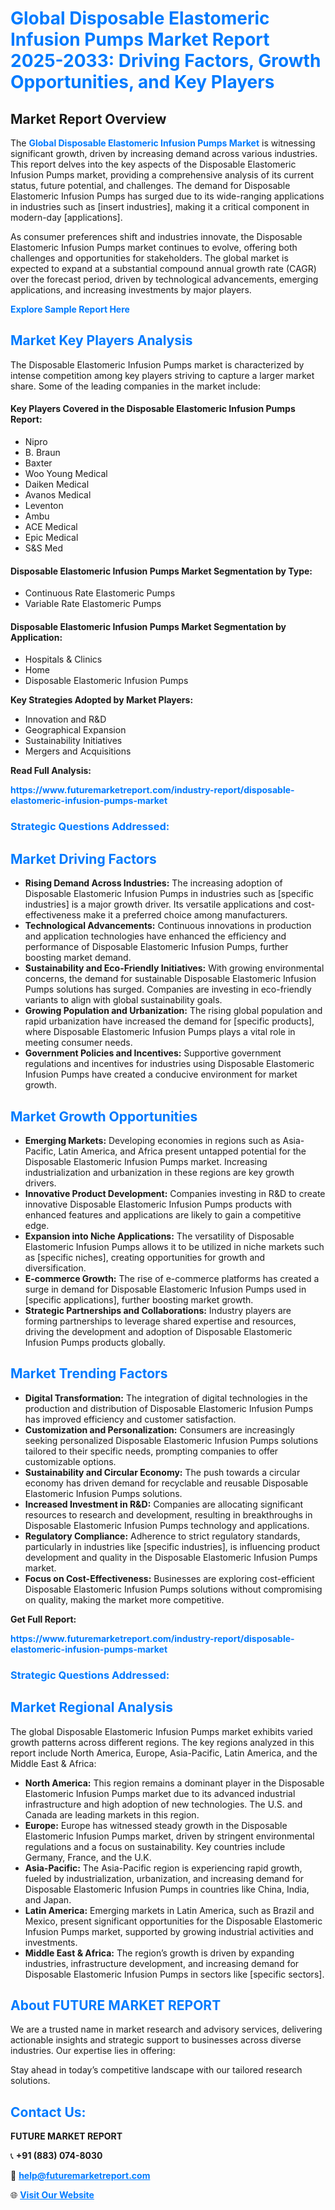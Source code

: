 <h1 style="color: #007BFF;">Global Disposable Elastomeric Infusion Pumps Market Report 2025-2033: Driving Factors, Growth Opportunities, and Key Players</h1>

<section id="overview">
<h2>Market Report Overview</h2>
<p>The <a href="https://www.futuremarketreport.com/industry-report/disposable-elastomeric-infusion-pumps-market" style="color: #007BFF; text-decoration: none;"><strong>Global Disposable Elastomeric Infusion Pumps Market</strong></a> is witnessing significant growth, driven by increasing demand across various industries. This report delves into the key aspects of the Disposable Elastomeric Infusion Pumps market, providing a comprehensive analysis of its current status, future potential, and challenges. The demand for Disposable Elastomeric Infusion Pumps has surged due to its wide-ranging applications in industries such as [insert industries], making it a critical component in modern-day [applications].</p>
<p>As consumer preferences shift and industries innovate, the Disposable Elastomeric Infusion Pumps market continues to evolve, offering both challenges and opportunities for stakeholders. The global market is expected to expand at a substantial compound annual growth rate (CAGR) over the forecast period, driven by technological advancements, emerging applications, and increasing investments by major players.</p>
</section>

<section id="overview">
<p><a href="https://www.futuremarketreport.com/request-sample/reportId=127496" style="color: #007BFF; text-decoration: none;"><strong>Explore Sample Report Here</strong></a></p>
</section>

<section id="key-players">
<h2 style="color: #007BFF;">Market Key Players Analysis</h2>
<p>The Disposable Elastomeric Infusion Pumps market is characterized by intense competition among key players striving to capture a larger market share. Some of the leading companies in the market include:</p>
<h4>Key Players Covered in the Disposable Elastomeric Infusion Pumps Report:</h4>
<ul><li>Nipro</li><li>B. Braun</li><li>Baxter</li><li>Woo Young Medical</li><li>Daiken Medical</li><li>Avanos Medical</li><li>Leventon</li><li>Ambu</li><li>ACE Medical</li><li>Epic Medical</li><li>S&amp;S Med</li></ul>
<h4>Disposable Elastomeric Infusion Pumps Market Segmentation by Type:</h4>
<ul><li>Continuous Rate Elastomeric Pumps</li><li>Variable Rate Elastomeric Pumps</li></ul>

<h4>Disposable Elastomeric Infusion Pumps Market Segmentation by Application:</h4>
<ul><li>Hospitals &amp; Clinics</li><li>Home</li><li>Disposable Elastomeric Infusion Pumps</li></ul>
<p><strong>Key Strategies Adopted by Market Players:</strong></p>
<ul>
<li>Innovation and R&D</li>
<li>Geographical Expansion</li>
<li>Sustainability Initiatives</li>
<li>Mergers and Acquisitions</li>
</ul>
</section>

<section>
<p><strong>Read Full Analysis: </strong></p><a href="https://www.futuremarketreport.com/industry-report/disposable-elastomeric-infusion-pumps-market" style="color: #007BFF; text-decoration: none;"><strong>https://www.futuremarketreport.com/industry-report/disposable-elastomeric-infusion-pumps-market</strong></a>
<h3 style="color: #007BFF;">Strategic Questions Addressed:</h3>
</section>

<section id="driving-factors">
<h2 style="color: #007BFF;">Market Driving Factors</h2>
<ul>
<li><strong>Rising Demand Across Industries:</strong> The increasing adoption of Disposable Elastomeric Infusion Pumps in industries such as [specific industries] is a major growth driver. Its versatile applications and cost-effectiveness make it a preferred choice among manufacturers.</li>
<li><strong>Technological Advancements:</strong> Continuous innovations in production and application technologies have enhanced the efficiency and performance of Disposable Elastomeric Infusion Pumps, further boosting market demand.</li>
<li><strong>Sustainability and Eco-Friendly Initiatives:</strong> With growing environmental concerns, the demand for sustainable Disposable Elastomeric Infusion Pumps solutions has surged. Companies are investing in eco-friendly variants to align with global sustainability goals.</li>
<li><strong>Growing Population and Urbanization:</strong> The rising global population and rapid urbanization have increased the demand for [specific products], where Disposable Elastomeric Infusion Pumps plays a vital role in meeting consumer needs.</li>
<li><strong>Government Policies and Incentives:</strong> Supportive government regulations and incentives for industries using Disposable Elastomeric Infusion Pumps have created a conducive environment for market growth.</li>
</ul>
</section>

<section id="growth-opportunities">
<h2 style="color: #007BFF;">Market Growth Opportunities</h2>
<ul>
<li><strong>Emerging Markets:</strong> Developing economies in regions such as Asia-Pacific, Latin America, and Africa present untapped potential for the Disposable Elastomeric Infusion Pumps market. Increasing industrialization and urbanization in these regions are key growth drivers.</li>
<li><strong>Innovative Product Development:</strong> Companies investing in R&D to create innovative Disposable Elastomeric Infusion Pumps products with enhanced features and applications are likely to gain a competitive edge.</li>
<li><strong>Expansion into Niche Applications:</strong> The versatility of Disposable Elastomeric Infusion Pumps allows it to be utilized in niche markets such as [specific niches], creating opportunities for growth and diversification.</li>
<li><strong>E-commerce Growth:</strong> The rise of e-commerce platforms has created a surge in demand for Disposable Elastomeric Infusion Pumps used in [specific applications], further boosting market growth.</li>
<li><strong>Strategic Partnerships and Collaborations:</strong> Industry players are forming partnerships to leverage shared expertise and resources, driving the development and adoption of Disposable Elastomeric Infusion Pumps products globally.</li>
</ul>
</section>

<section id="trending-factors">
<h2 style="color: #007BFF;">Market Trending Factors</h2>
<ul>
<li><strong>Digital Transformation:</strong> The integration of digital technologies in the production and distribution of Disposable Elastomeric Infusion Pumps has improved efficiency and customer satisfaction.</li>
<li><strong>Customization and Personalization:</strong> Consumers are increasingly seeking personalized Disposable Elastomeric Infusion Pumps solutions tailored to their specific needs, prompting companies to offer customizable options.</li>
<li><strong>Sustainability and Circular Economy:</strong> The push towards a circular economy has driven demand for recyclable and reusable Disposable Elastomeric Infusion Pumps solutions.</li>
<li><strong>Increased Investment in R&D:</strong> Companies are allocating significant resources to research and development, resulting in breakthroughs in Disposable Elastomeric Infusion Pumps technology and applications.</li>
<li><strong>Regulatory Compliance:</strong> Adherence to strict regulatory standards, particularly in industries like [specific industries], is influencing product development and quality in the Disposable Elastomeric Infusion Pumps market.</li>
<li><strong>Focus on Cost-Effectiveness:</strong> Businesses are exploring cost-efficient Disposable Elastomeric Infusion Pumps solutions without compromising on quality, making the market more competitive.</li>
</ul>
</section>

<section>
<p><strong>Get Full Report: </strong></p><a href="https://www.futuremarketreport.com/industry-report/disposable-elastomeric-infusion-pumps-market" style="color: #007BFF; text-decoration: none;"><strong>https://www.futuremarketreport.com/industry-report/disposable-elastomeric-infusion-pumps-market</strong></a>
<h3 style="color: #007BFF;">Strategic Questions Addressed:</h3>
</section>


<section id="regional-analysis">
<h2 style="color: #007BFF;">Market Regional Analysis</h2>
<p>The global Disposable Elastomeric Infusion Pumps market exhibits varied growth patterns across different regions. The key regions analyzed in this report include North America, Europe, Asia-Pacific, Latin America, and the Middle East & Africa:</p>
<ul>
<li><strong>North America:</strong> This region remains a dominant player in the Disposable Elastomeric Infusion Pumps market due to its advanced industrial infrastructure and high adoption of new technologies. The U.S. and Canada are leading markets in this region.</li>
<li><strong>Europe:</strong> Europe has witnessed steady growth in the Disposable Elastomeric Infusion Pumps market, driven by stringent environmental regulations and a focus on sustainability. Key countries include Germany, France, and the U.K.</li>
<li><strong>Asia-Pacific:</strong> The Asia-Pacific region is experiencing rapid growth, fueled by industrialization, urbanization, and increasing demand for Disposable Elastomeric Infusion Pumps in countries like China, India, and Japan.</li>
<li><strong>Latin America:</strong> Emerging markets in Latin America, such as Brazil and Mexico, present significant opportunities for the Disposable Elastomeric Infusion Pumps market, supported by growing industrial activities and investments.</li>
<li><strong>Middle East & Africa:</strong> The region’s growth is driven by expanding industries, infrastructure development, and increasing demand for Disposable Elastomeric Infusion Pumps in sectors like [specific sectors].</li>
</ul>
</section>

<footer>
<h2 style="color: #007BFF;">About FUTURE MARKET REPORT</h2>
<p>We are a trusted name in market research and advisory services, delivering actionable insights and strategic support to businesses across diverse industries. Our expertise lies in offering:</p>

<p>Stay ahead in today’s competitive landscape with our tailored research solutions.</p>

<h2 style="color: #007BFF;">Contact Us:</h2>
<p><strong>FUTURE MARKET REPORT</strong></p>
<p>📞 <strong>+91 (883) 074-8030</strong></p>
<p>📧 <strong><a href="mailto:help@futuremarketreport.com" style="color: #007BFF;">help@futuremarketreport.com</a></strong></p>
<p>🌐 <strong><a href="https://www.futuremarketreport.com/" style="color: #007BFF;">Visit Our Website</a></strong></p>
</footer>